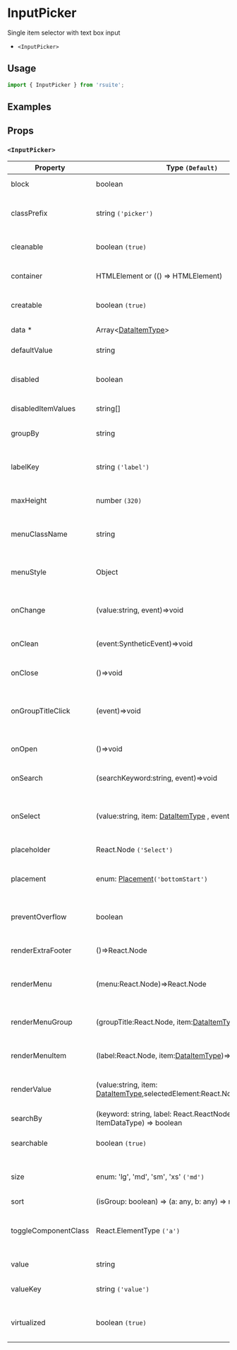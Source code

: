# InputPicker

Single item selector with text box input

- `<InputPicker>`

## Usage

```js
import { InputPicker } from 'rsuite';
```

## Examples

<!--{demo}-->

## Props

### `<InputPicker>`

| Property             | Type `(Default)`                                                                    | Description                                            |
| -------------------- | ----------------------------------------------------------------------------------- | ------------------------------------------------------ |
| block                | boolean                                                                             | Blocking an entire row                                 |
| classPrefix          | string `('picker')`                                                                 | The prefix of the component CSS class                  |
| cleanable            | boolean `(true)`                                                                    | Whether the option can be emptied.                     |
| container            | HTMLElement or (() => HTMLElement)                                                  | Sets the rendering container                           |
| creatable            | boolean `(true)`                                                                    | Settings can create new options                        |
| data \*              | Array&lt;[DataItemType](#types)&gt;                                                 | Selectable data                                        |
| defaultValue         | string                                                                              | Default value                                          |
| disabled             | boolean                                                                             | Whether or not component is disabled                   |
| disabledItemValues   | string[]                                                                            | Disable optional                                       |
| groupBy              | string                                                                              | Set grouping criteria 'key' in 'data'                  |
| labelKey             | string `('label')`                                                                  | Set options to display the 'key' in 'data'             |
| maxHeight            | number `(320)`                                                                      | Set the max height of the Dropdown                     |
| menuClassName        | string                                                                              | A css class to apply to the Menu DOM node.             |
| menuStyle            | Object                                                                              | A style to apply to the Menu DOM node.                 |
| onChange             | (value:string, event)=>void                                                         | callback function when value changes                   |
| onClean              | (event:SyntheticEvent)=>void                                                        | Callback fired when value clean                        |
| onClose              | ()=>void                                                                            | Close callback functions                               |
| onGroupTitleClick    | (event)=>void                                                                       | Click the callback function for the group header       |
| onOpen               | ()=>void                                                                            | Open callback function                                 |
| onSearch             | (searchKeyword:string, event)=>void                                                 | callback function for Search                           |
| onSelect             | (value:string, item: [DataItemType](#types) , event)=>void                          | option is clicked after the selected callback function |
| placeholder          | React.Node `('Select')`                                                             | Setting placeholders                                   |
| placement            | enum: [Placement](#types)`('bottomStart')`                                          | The placement of component                             |
| preventOverflow      | boolean                                                                             | Prevent floating element overflow                      |
| renderExtraFooter    | ()=>React.Node                                                                      | custom render extra footer                             |
| renderMenu           | (menu:React.Node)=>React.Node                                                       | Customizing the Rendering Menu list                    |
| renderMenuGroup      | (groupTitle:React.Node, item:[DataItemType](#types))=>React.Node                    | Custom Render Options Group                            |
| renderMenuItem       | (label:React.Node, item:[DataItemType](#types))=>React.Node                         | Custom Render Options                                  |
| renderValue          | (value:string, item: [DataItemType](#types),selectedElement:React.Node)=>React.Node | Custom Render selected options                         |
| searchBy             | (keyword: string, label: React.ReactNode, item: ItemDataType) => boolean            | Custom search rules                                    |
| searchable           | boolean `(true)`                                                                    | Whether you can search for options.                    |
| size                 | enum: 'lg', 'md', 'sm', 'xs' `('md')`                                               | A picker can have different sizes                      |
| sort                 | (isGroup: boolean) => (a: any, b: any) => number                                    | Sort options                                           |
| toggleComponentClass | React.ElementType `('a')`                                                           | You can use a custom element for this component        |
| value                | string                                                                              | Value (Controlled)                                     |
| valueKey             | string `('value')`                                                                  | Set option value 'key' in 'data'                       |
| virtualized          | boolean `(true)`                                                                    | Whether using Virtualized List                         |
